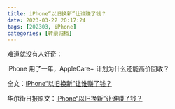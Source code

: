```yaml
---
title: iPhone“以旧换新”让谁赚了钱？
date: 2023-03-22 20:17:24
tags: [202303, iPhone]
categories: [转录归档]
---
```


难道就没有人好奇：

iPhone 用了一年，AppleCare+ 计划为什么还能高价回收？

<!-- more -->

全文：[iPhone“以旧换新”让谁赚了钱？](https://telegra.ph/iPhone%E4%BB%A5%E6%97%A7%E6%8D%A2%E6%96%B0%E8%AE%A9%E8%B0%81%E8%B5%9A%E4%BA%86%E9%92%B1---%E5%8D%8E%E5%B0%94%E8%A1%97%E6%97%A5%E6%8A%A5-03-22-4)

华尔街日报原文：[iPhone“以旧换新”让谁赚了钱？](https://cn.wsj.com/amp/articles/iphone-%E4%BB%A5%E6%97%A7%E6%8D%A2%E6%96%B0-%E8%AE%A9%E8%B0%81%E8%B5%9A%E4%BA%86%E9%92%B1-b224169e)



